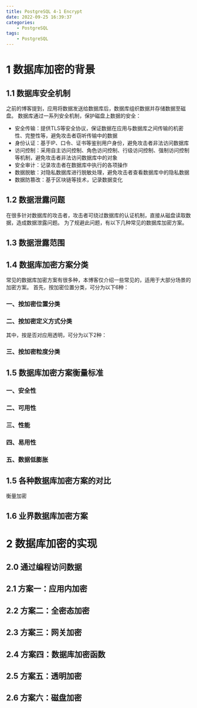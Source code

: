 ```yaml
---
title: PostgreSQL 4-1 Encrypt
date: 2022-09-25 16:39:37
categories:
    - PostgreSQL
tags:
    - PostgreSQL
---
```


# 1 数据库加密的背景
## 1.1 数据库安全机制
之前的博客提到，应用将数据发送给数据库后，数据库组织数据并存储数据至磁盘。
数据库通过一系列安全机制，保护磁盘上数据的安全：
- 安全传输：提供TLS等安全协议，保证数据在应用与数据库之间传输的机密性、完整性等，避免攻击者窃听传输中的数据
- 身份认证：基于IP、口令、证书等鉴别用户身份，避免攻击者非法访问数据库
- 访问控制：采用自主访问控制、角色访问控制、行级访问控制、强制访问控制等机制，避免攻击者非法访问数据库中的对象
- 安全审计：记录攻击者在数据库中执行的各项操作
- 数据脱敏：对隐私数据库进行脱敏处理，避免攻击者查看数据库中的隐私数据
- 数据防篡改：基于区块链等技术，记录数据变化

## 1.2 数据泄露问题
在很多针对数据库的攻击者，攻击者可绕过数据库的认证机制，直接从磁盘读取数据，造成数据泄露问题。
为了规避此问题，有以下几种常见的数据库加密方案。

## 1.3 数据泄露范围

## 1.4 数据库加密方案分类
常见的数据库加密方案有很多种，本博客仅介绍一些常见的，适用于大部分场景的加密方案。
首先，按加密位置分类，可分为以下6种：
### 一、按加密位置分类

### 二、按加密定义方式分类

其中，按是否对应用透明，可分为以下2种：

### 三、按加密粒度分类

## 1.5 数据库加密方案衡量标准
### 一、安全性
### 二、可用性
### 三、性能
### 四、易用性
### 五、数据低膨胀

## 1.5 各种数据库加密方案的对比
衡量加密

## 1.6 业界数据库加密方案

# 2 数据库加密的实现
## 2.0 通过编程访问数据

## 2.1 方案一：应用内加密

## 2.2 方案二：全密态加密

## 2.3 方案三：网关加密

## 2.4 方案四：数据库加密函数

## 2.5 方案五：透明加密

## 2.6 方案六：磁盘加密

